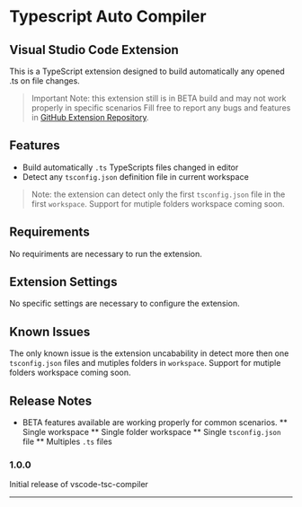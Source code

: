 # Typescript Auto Compiler
## Visual Studio Code Extension

This is a TypeScript extension designed to build automatically any opened .ts on file changes.

> Important Note: this extension still is in BETA build and may not work properly in specific scenarios
Fill free to report any bugs and features in [GitHub Extension Repository](https://github.com/morissonmaciel/vscode-tsc-compiler). 

## Features

* Build automatically `.ts` TypeScripts files changed in editor
* Detect any `tsconfig.json` definition file in current workspace

> Note: the extension can detect only the first `tsconfig.json` file in the first `workspace`. Support for mutiple folders workspace coming soon.

## Requirements

No requiriments are necessary to run the extension.

## Extension Settings

No specific settings are necessary to configure the extension.

## Known Issues

The only known issue is the extension uncabability in detect more then one `tsconfig.json` files and mutiples folders in `workspace`. Support for mutiple folders workspace coming soon.

## Release Notes

* BETA features available are working properly for common scenarios. 
** Single workspace
** Single folder workspace
** Single `tsconfig.json` file
** Multiples `.ts` files

### 1.0.0

Initial release of vscode-tsc-compiler

-----------------------------------------------------------------------------------------------------------

